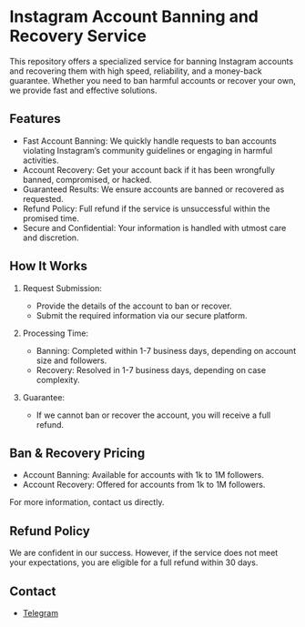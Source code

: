 # Instagram Account Banning and Recovery Service

This repository offers a specialized service for banning Instagram accounts and recovering them with high speed, reliability, and a money-back guarantee. Whether you need to ban harmful accounts or recover your own, we provide fast and effective solutions.

## Features

- Fast Account Banning: We quickly handle requests to ban accounts violating Instagram’s community guidelines or engaging in harmful activities.  
- Account Recovery: Get your account back if it has been wrongfully banned, compromised, or hacked.  
- Guaranteed Results: We ensure accounts are banned or recovered as requested.  
- Refund Policy: Full refund if the service is unsuccessful within the promised time.  
- Secure and Confidential: Your information is handled with utmost care and discretion.

## How It Works

1. Request Submission:  
   - Provide the details of the account to ban or recover.  
   - Submit the required information via our secure platform.  

2. Processing Time:  
   - Banning: Completed within 1-7 business days, depending on account size and followers.  
   - Recovery: Resolved in 1-7 business days, depending on case complexity.  

3. Guarantee:  
   - If we cannot ban or recover the account, you will receive a full refund.  

## Ban & Recovery Pricing

- Account Banning: Available for accounts with 1k to 1M followers.  
- Account Recovery: Offered for accounts from 1k to 1M followers.  

For more information, contact us directly.

## Refund Policy

We are confident in our success. However, if the service does not meet your expectations, you are eligible for a full refund within 30 days.

## Contact

- [Telegram](https://t.me/SizaGod)
